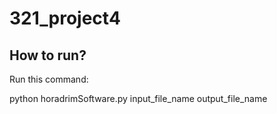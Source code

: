 # 321_project4


## How to run?

Run this command:

python horadrimSoftware.py input_file_name output_file_name
